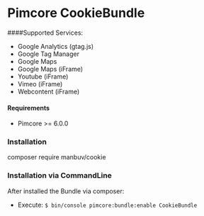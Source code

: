 Pimcore CookieBundle
================

####Supported Services:
- Google Analytics (gtag.js)
- Google Tag Manager
- Google Maps
- Google Maps (iFrame)
- Youtube (iFrame)
- Vimeo (iFrame)
- Webcontent (iFrame)


#### Requirements
* Pimcore >= 6.0.0


### Installation
composer require manbuv/cookie


### Installation via CommandLine
After installed the Bundle via composer:
- Execute: `$ bin/console pimcore:bundle:enable CookieBundle`